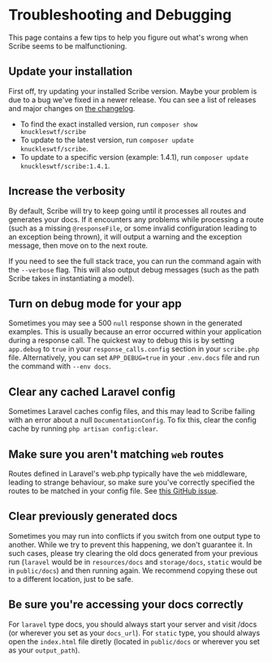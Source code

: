 # Troubleshooting and Debugging
This page contains a few tips to help you figure out what's wrong when Scribe seems to be malfunctioning.

## Update your installation
First off, try updating your installed Scribe version. Maybe your problem is due to a bug we've fixed in a newer release. You can see a list of releases and major changes on [the changelog](https://github.com/knuckleswtf/scribe/blob/master/CHANGELOG.md).
- To find the exact installed version, run `composer show knuckleswtf/scribe`
- To update to the latest version, run `composer update knuckleswtf/scribe`.
- To update to a specific version (example: 1.4.1), run `composer update knuckleswtf/scribe:1.4.1`.

## Increase the verbosity
By default, Scribe will try to keep going until it processes all routes and generates your docs. If it encounters any problems while processing a route (such as a missing `@responseFile`, or some invalid configuration leading to an exception being thrown), it will output a warning and the exception message, then move on to the next route.

If you need to see the full stack trace, you can run the command again with the `--verbose` flag. This will also output debug messages (such as the path Scribe takes in instantiating a model).

## Turn on debug mode for your app
Sometimes you may see a 500 `null` response shown in the generated examples. This is usually because an error occurred within your application during a response call. The quickest way to debug this is by setting `app.debug` to `true` in your `response_calls.config` section in your `scribe.php` file. Alternatively, you can set `APP_DEBUG=true` in your `.env.docs` file and run the command with `--env docs`.  

## Clear any cached Laravel config
Sometimes Laravel caches config files, and this may lead to Scribe failing with an error about a null `DocumentationConfig`. To fix this, clear the config cache by running `php artisan config:clear`.

## Make sure you aren't matching `web` routes
Routes defined in Laravel's web.php typically have the `web` middleware, leading to strange behaviour, so make sure you've correctly specified the routes to be matched in your config file. See [this GitHub issue](https://github.com/knuckleswtf/scribe/issues/47).

## Clear previously generated docs
Sometimes you may run into conflicts if you switch from one output type to another. While we try to prevent this happening, we don't guarantee it. In such cases, please try clearing the old docs generated from your previous run (`laravel` would be in `resources/docs` and `storage/docs`, `static` would be in `public/docs`) and then running again. We recommend copying these out to a different location, just to be safe.

## Be sure you're accessing your docs correctly
For `laravel` type docs, you should always start your server and visit /docs (or wherever you set as your `docs_url`). For `static` type, you should always open the `index.html` file diretly (located in `public/docs` or wherever you set as your `output_path`).
